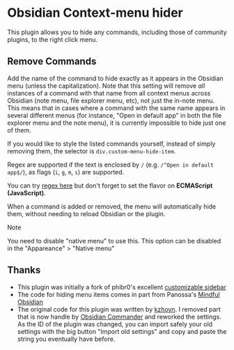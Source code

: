 # Obsidian Context-menu hider

This plugin allows you to hide any commands, including those of community plugins, to the right click menu. 

## Remove Commands
Add the name of the command to hide exactly as it appears in the Obsidian menu (unless the capitalization). Note that this setting will remove *all* instances of a command with that name from all context menus across Obsidian (note menu, file explorer menu, etc), not just the in-note menu. This means that in cases where a command with the same name appears in several different menus (for instance, "Open in default app" in both the file explorer menu and the note menu), it is currently impossible to hide just one of them.

If you would like to style the listed commands yourself, instead of simply removing them, the selector is `div.custom-menu-hide-item`.

Regex are supported if the text is enclosed by `/` (e.g. `/^Open in default app$/`), as flags (`i`, `g`, `m`, `s`) are supported.

You can try [regex here](https://regex101.com/) but don't forget to set the flavor on **ECMAScript (JavaScript)**.

When a command is added or removed, the menu will automatically hide them, without needing to reload Obsidian or the plugin.

> [!NOTE]
> You need to disable "native menu" to use this.
> This option can be disabled in the "Appareance" > "Native menu"

## Thanks
- This plugin was initially a fork of phibr0's excellent [customizable sidebar](https://github.com/phibr0/obsidian-customizable-sidebar)
- The code for hiding menu items comes in part from Panossa's [Mindful Obsidian](https://github.com/Panossa/mindful-obsidian/blob/master/main.ts)
- The original code for this plugin was written by [kzhovn](https://github.com/kzhovn/obsidian-customizable-menu). I removed part that is now handle by [Obsidian Commander](https://github.com/phibr0/obsidian-commander) and reworked the settings. As the ID of the plugin was changed, you can import safely your old settings with the big button "Import old settings" and copy and paste the string you eventually have before.
